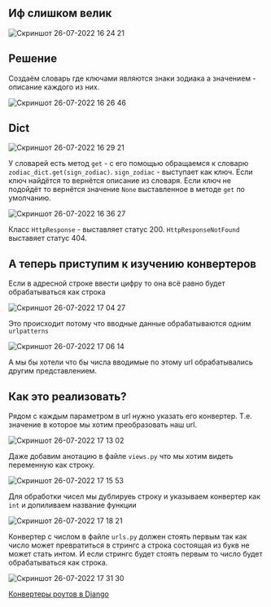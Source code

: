 ## Иф слишком велик


![Скриншот 26-07-2022 16 24 21](https://user-images.githubusercontent.com/84935915/181016741-d66503d2-d49a-4585-bc04-deb0a777a06e.png)

## Решение
Создаём словарь где ключами являются знаки зодиака а значением - описание каждого из них.

![Скриншот 26-07-2022 16 26 46](https://user-images.githubusercontent.com/84935915/181017206-839112d9-7265-4e99-b7f7-6bb96ff60949.png)
## Dict
![Скриншот 26-07-2022 16 29 21](https://user-images.githubusercontent.com/84935915/181017861-5c29fedd-61f2-4745-936e-00724dbc292e.png)

У словарей есть метод `get` - с его помощью обращаемся к словарю `zodiac_dict.get(sign_zodiac)`. `sign_zodiac` -  выступает как ключ.
Если ключ найдётся то вернётся описание из словаря. Если ключ не подойдёт то вернётся значение `None` выставленное в методе `get` по умолчанию.

![Скриншот 26-07-2022 16 36 27](https://user-images.githubusercontent.com/84935915/181019377-3a73bd00-69a3-4596-aa9a-48e1bf455d69.png)

Класс `HttpResponse` - выставляет статус 200. `HttpResponseNotFound` выставяет статус 404.

## А теперь приступим к изучению конвертеров
Если в адресной строке ввести цифру то она всё равно будет обрабатываться как строка

![Скриншот 26-07-2022 17 04 27](https://user-images.githubusercontent.com/84935915/181025571-64f65e59-09a4-4425-aa93-7e9b8c3af9a0.png)

Это происходит потому что вводные данные обрабатываются одним `urlpatterns`

![Скриншот 26-07-2022 17 06 14](https://user-images.githubusercontent.com/84935915/181026253-feedc1e1-175e-41f0-8790-2feebdb5593c.png)

А мы бы хотели что бы числа вводимые по этому url обрабатывались другим представлением.

## Как это реализовать?
Рядом с каждым параметром в url нужно указать его конвертер. Т.е. значение в которое мы хотим преобразовать наш url.

![Скриншот 26-07-2022 17 13 02](https://user-images.githubusercontent.com/84935915/181027454-eb9abc10-9b9c-4f07-8c32-b04ed9f571b5.png)

Даже добавим анотацию в файле `views.py` что мы хотим видеть переменную как строку.

![Скриншот 26-07-2022 17 15 53](https://user-images.githubusercontent.com/84935915/181028164-cf2f789e-a9b1-4156-90c4-8885d2baeac5.png)

Для обработки чисел мы дублируеь строку и указываем конвертер как `int` и допиливаем название функции

![Скриншот 26-07-2022 17 18 21](https://user-images.githubusercontent.com/84935915/181028950-b1828b03-f006-4a23-ad89-a66fc3a28c71.png)

Конвертер с числом в файле `urls.py` должен стоять первым так как число может превратиться в стрингс а строка состоящая из букв не может стать интом.
И если стрингс будет стоять первым то число будет обрабатываться как строка.

![Скриншот 26-07-2022 17 31 30](https://user-images.githubusercontent.com/84935915/181033980-7a923538-c62a-4e44-b9fa-a528358b3ca5.png)











[Конвертеры роутов в Django](https://www.youtube.com/watch?v=2Iep2qvHP88&list=PLQAt0m1f9OHvGM7Y7jAQP8TKbBd3up4K2&index=14)
